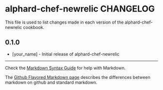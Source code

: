 # alphard-chef-newrelic CHANGELOG

This file is used to list changes made in each version of the alphard-chef-newrelic cookbook.

## 0.1.0
- [your_name] - Initial release of alphard-chef-newrelic

- - -
Check the [Markdown Syntax Guide](http://daringfireball.net/projects/markdown/syntax) for help with Markdown.

The [Github Flavored Markdown page](http://github.github.com/github-flavored-markdown/) describes the differences between markdown on github and standard markdown.
